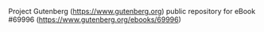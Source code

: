 Project Gutenberg (https://www.gutenberg.org) public repository for
eBook #69996 (https://www.gutenberg.org/ebooks/69996)

